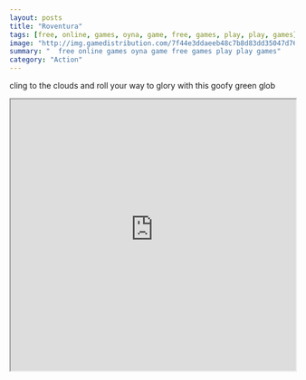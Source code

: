 ```yaml
---
layout: posts
title: "Roventura"
tags: [free, online, games, oyna, game, free, games, play, play, games]
image: "http://img.gamedistribution.com/7f44e3ddaeeb48c7b8d83dd35047d760.jpg"
summary: "  free online games oyna game free games play play games"
category: "Action"
---
```


cling to the clouds and roll your way to glory with this goofy green glob

<iframe width="100%" height="480px;" src="http://flash.gamedistribution.com?game=7f44e3ddaeeb48c7b8d83dd35047d760"></iframe>